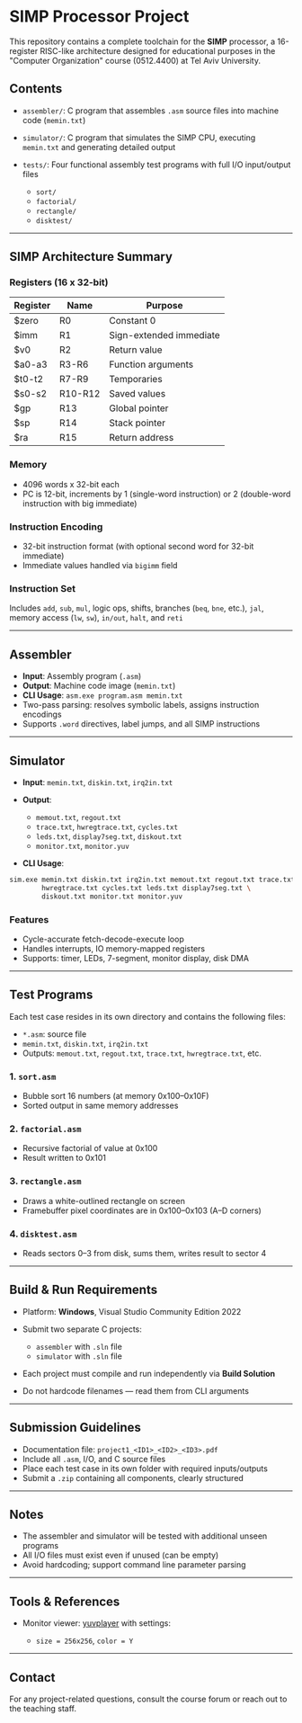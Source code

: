 # SIMP Processor Project

This repository contains a complete toolchain for the **SIMP** processor, a 16-register RISC-like architecture designed for educational purposes in the "Computer Organization" course (0512.4400) at Tel Aviv University.

## Contents

* `assembler/`: C program that assembles `.asm` source files into machine code (`memin.txt`)
* `simulator/`: C program that simulates the SIMP CPU, executing `memin.txt` and generating detailed output
* `tests/`: Four functional assembly test programs with full I/O input/output files

  * `sort/`
  * `factorial/`
  * `rectangle/`
  * `disktest/`

---

## SIMP Architecture Summary

### Registers (16 x 32-bit)

| Register | Name    | Purpose                 |
| -------- | ------- | ----------------------- |
| \$zero   | R0      | Constant 0              |
| \$imm    | R1      | Sign-extended immediate |
| \$v0     | R2      | Return value            |
| \$a0-a3  | R3-R6   | Function arguments      |
| \$t0-t2  | R7-R9   | Temporaries             |
| \$s0-s2  | R10-R12 | Saved values            |
| \$gp     | R13     | Global pointer          |
| \$sp     | R14     | Stack pointer           |
| \$ra     | R15     | Return address          |

### Memory

* 4096 words x 32-bit each
* PC is 12-bit, increments by 1 (single-word instruction) or 2 (double-word instruction with big immediate)

### Instruction Encoding

* 32-bit instruction format (with optional second word for 32-bit immediate)
* Immediate values handled via `bigimm` field

### Instruction Set

Includes `add`, `sub`, `mul`, logic ops, shifts, branches (`beq`, `bne`, etc.), `jal`, memory access (`lw`, `sw`), `in/out`, `halt`, and `reti`

---

## Assembler

* **Input**: Assembly program (`.asm`)
* **Output**: Machine code image (`memin.txt`)
* **CLI Usage**: `asm.exe program.asm memin.txt`
* Two-pass parsing: resolves symbolic labels, assigns instruction encodings
* Supports `.word` directives, label jumps, and all SIMP instructions

---

## Simulator

* **Input**: `memin.txt`, `diskin.txt`, `irq2in.txt`
* **Output**:

  * `memout.txt`, `regout.txt`
  * `trace.txt`, `hwregtrace.txt`, `cycles.txt`
  * `leds.txt`, `display7seg.txt`, `diskout.txt`
  * `monitor.txt`, `monitor.yuv`
* **CLI Usage**:

```bash
sim.exe memin.txt diskin.txt irq2in.txt memout.txt regout.txt trace.txt \
        hwregtrace.txt cycles.txt leds.txt display7seg.txt \
        diskout.txt monitor.txt monitor.yuv
```

### Features

* Cycle-accurate fetch-decode-execute loop
* Handles interrupts, IO memory-mapped registers
* Supports: timer, LEDs, 7-segment, monitor display, disk DMA

---

## Test Programs

Each test case resides in its own directory and contains the following files:

* `*.asm`: source file
* `memin.txt`, `diskin.txt`, `irq2in.txt`
* Outputs: `memout.txt`, `regout.txt`, `trace.txt`, `hwregtrace.txt`, etc.

### 1. `sort.asm`

* Bubble sort 16 numbers (at memory 0x100–0x10F)
* Sorted output in same memory addresses

### 2. `factorial.asm`

* Recursive factorial of value at 0x100
* Result written to 0x101

### 3. `rectangle.asm`

* Draws a white-outlined rectangle on screen
* Framebuffer pixel coordinates are in 0x100–0x103 (A–D corners)

### 4. `disktest.asm`

* Reads sectors 0–3 from disk, sums them, writes result to sector 4

---

## Build & Run Requirements

* Platform: **Windows**, Visual Studio Community Edition 2022
* Submit two separate C projects:

  * `assembler` with `.sln` file
  * `simulator` with `.sln` file
* Each project must compile and run independently via **Build Solution**
* Do not hardcode filenames — read them from CLI arguments

---

## Submission Guidelines

* Documentation file: `project1_<ID1>_<ID2>_<ID3>.pdf`
* Include all `.asm`, I/O, and C source files
* Place each test case in its own folder with required inputs/outputs
* Submit a `.zip` containing all components, clearly structured

---

## Notes

* The assembler and simulator will be tested with additional unseen programs
* All I/O files must exist even if unused (can be empty)
* Avoid hardcoding; support command line parameter parsing

---

## Tools & References

* Monitor viewer: [yuvplayer](https://github.com/Tee0125/yuvplayer) with settings:

  * `size = 256x256`, `color = Y`

---

## Contact

For any project-related questions, consult the course forum or reach out to the teaching staff.
